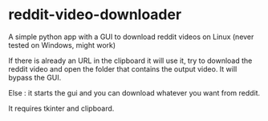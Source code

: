 # reddit-video-downloader
A simple python app with a GUI to download reddit videos on Linux (never tested on Windows, might work)

If there is already an URL in the clipboard it will use it, try to download the reddit video and open the folder that contains the output video. It will bypass the GUI.

Else : it starts the gui and you can download whatever you want from reddit.

It requires tkinter and clipboard.
